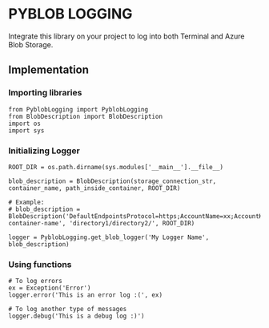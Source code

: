 # PYBLOB LOGGING
Integrate this library on your project to log into both Terminal and Azure Blob Storage.

## Implementation

### Importing libraries
	from PyblobLogging import PyblobLogging
	from BlobDescription import BlobDescription
	import os
	import sys
	
### Initializing Logger
	ROOT_DIR = os.path.dirname(sys.modules['__main__'].__file__)

	blob_description = BlobDescription(storage_connection_str, container_name, path_inside_container, ROOT_DIR)

	# Example:
	# blob_description = BlobDescription('DefaultEndpointsProtocol=https;AccountName=xx;AccountKey=xx/xxx/xx;EndpointSuffix=xx','my-container-name', 'directory1/directory2/', ROOT_DIR) 

	logger = PyblobLogging.get_blob_logger('My Logger Name', blob_description)

### Using functions
	# To log errors
	ex = Exception('Error')
	logger.error('This is an error log :(', ex)

	# To log another type of messages
	logger.debug('This is a debug log :)')


